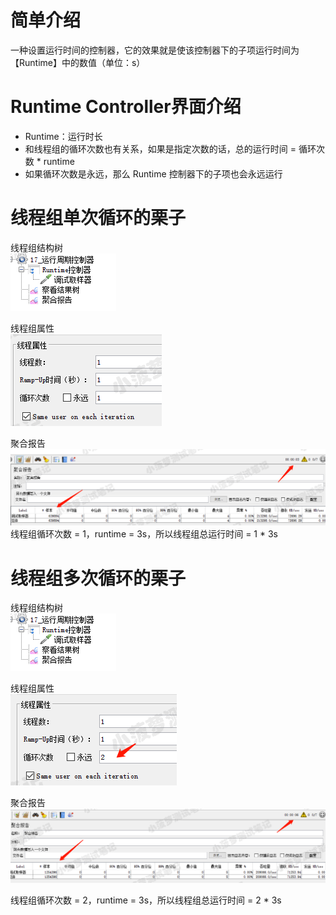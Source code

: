 # 简单介绍
一种设置运行时间的控制器，它的效果就是使该控制器下的子项运行时间为【Runtime】中的数值（单位：s）

# Runtime Controller界面介绍
* Runtime：运行时长
* 和线程组的循环次数也有关系，如果是指定次数的话，总的运行时间 = 循环次数 * runtime
* 如果循环次数是永远，那么 Runtime 控制器下的子项也会永远运行
 

# 线程组单次循环的栗子
线程组结构树  
![img_34.png](imgs/img_34.png)

线程组属性  
![img_35.png](imgs/img_35.png)

聚合报告
![img_36.png](imgs/img_36.png)  
线程组循环次数 = 1，runtime = 3s，所以线程组总运行时间 = 1 * 3s

 

# 线程组多次循环的栗子
线程组结构树  
![img_37.png](imgs/img_37.png)

线程组属性  
![img_38.png](imgs/img_38.png)

聚合报告
![img_39.png](imgs/img_39.png)

线程组循环次数 = 2，runtime = 3s，所以线程组总运行时间 = 2 * 3s